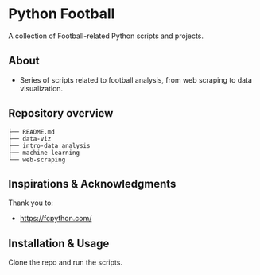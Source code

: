 # Python Football

A collection of Football-related Python scripts and projects.

## About

- Series of scripts related to football analysis, from web scraping to data visualization.

## Repository overview

```
├── README.md
├── data-viz
├── intro-data_analysis
├── machine-learning
└── web-scraping
```

## Inspirations & Acknowledgments

Thank you to:
- https://fcpython.com/

## Installation & Usage

Clone the repo and run the scripts.
